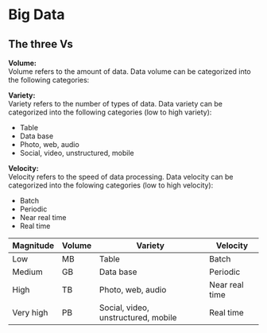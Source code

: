 # Big Data

## The three Vs

**Volume:**\
Volume refers to the amount of data. Data volume can be categorized into the following categories:

**Variety:**\
Variety refers to the number of types of data. Data variety can be categorized into the following categories (low to high variety):
- Table
- Data base
- Photo, web, audio
- Social, video, unstructured, mobile

**Velocity:**\
Velocity refers to the speed of data processing. Data velocity can be categorized into the folowing categories (low to high velocity):
- Batch
- Periodic
- Near real time
- Real time

| Magnitude | Volume | Variety                             | Velocity       |
|-----------|--------|-------------------------------------|----------------|
| Low       | MB     | Table                               | Batch          |
| Medium    | GB     | Data base                           | Periodic       |
| High      | TB     | Photo, web, audio                   | Near real time |
| Very high | PB     | Social, video, unstructured, mobile | Real time      |


